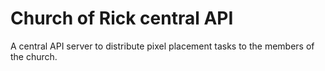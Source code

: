 # Church of Rick central API

A central API server to distribute pixel placement tasks to the members of the church.
